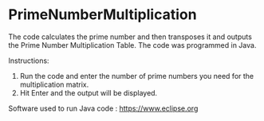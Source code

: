 # PrimeNumberMultiplication

The code calculates the prime number and then transposes it and outputs the Prime Number Multiplication Table. 
The code was programmed in Java. 

Instructions:
1. Run the code and enter the number of prime numbers you need for the multiplication matrix. 
2. Hit Enter and the output will be displayed.

Software used to run Java code : https://www.eclipse.org
